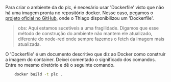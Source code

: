 Para criar o ambiente da do plc, é necesário usar 'Dockerfile' visto que não há uma imagem pronta no repositório docker. Nesse caso, pegamos o [projeto oficial no GitHub](https://github.com/thiagoralves/OpenPLC_v3), onde o Thiago disponibilizou um 'Dockerfile'. 

> obs: Aqui estamos sucetíveis a uma fragilidade. Digamos que esse método de construção do ambiente não mantem ele atualizado, diferente do node-red onde sempre fazemos o fetch da imagem mais atualizada.

O 'Dockerfile' é um documento descritivo que diz ao Docker como construir a imagem do container. Deixei comentado o significado dos comandos. Entre no mesmo diretório e dê o seguinte comando.

```bash
    docker build -t plc .
```
